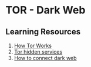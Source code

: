 # TOR - Dark Web

## Learning Resources
1. [How Tor Works](https://www.youtube.com/watch?v=QRYzre4bf7I)
2. [Tor hidden services](https://www.youtube.com/watch?v=lVcbq_a5N9I)
3. [How to connect dark web](https://www.youtube.com/watch?v=EgXeXmNecto)
